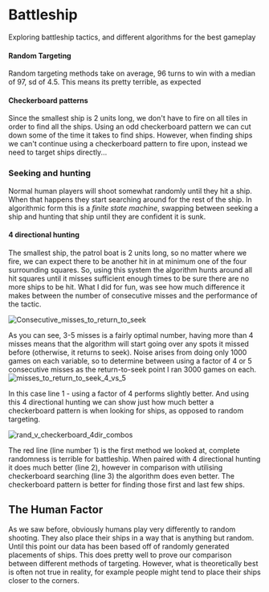 # Battleship
Exploring battleship tactics, and different algorithms for the best gameplay

#### Random Targeting
Random targeting methods take on average, 96 turns to win with a median of 97, sd of 4.5.
  This means its pretty terrible, as expected
  
#### Checkerboard patterns
Since the smallest ship is 2 units long, we don't have to fire on all tiles in order to find all the ships. Using an odd checkerboard pattern we can cut down some of the time it takes to find ships. However, when finding ships we can't continue using a checkerboard pattern to fire upon, instead we need to target ships directly...
  
### Seeking and hunting
Normal human players will shoot somewhat randomly until they hit a ship. When that happens they start searching around for the rest of the ship. In algorithmic form this is a *finite state machine*, swapping between seeking a ship and hunting that ship until they are confident it is sunk.

#### 4 directional hunting
The smallest ship, the patrol boat is 2 units long, so no matter where we fire, we can expect there to be another hit in at minimum one of the four surrounding squares.
So, using this system the algorithm hunts around all hit squares until it misses sufficient enough times to be sure there are no more ships to be hit. What I did for fun, was see how much difference it makes between the number of consecutive misses and the performance of the tactic.

![Consecutive_misses_to_return_to_seek](https://user-images.githubusercontent.com/105332964/212461463-7ff62458-6f88-4cc6-b867-6a6ee5f3c1dd.png)

As you can see, 3-5 misses is a fairly optimal number, having more than 4 misses means that the algorithm will start going over any spots it missed before (otherwise, it returns to seek). Noise arises from doing only 1000 games on each variable, so to determine between using a factor of 4 or 5 consecutive misses as the return-to-seek point I ran 3000 games on each.
![misses_to_return_to_seek_4_vs_5](https://user-images.githubusercontent.com/105332964/212461625-bb87d9cf-5f1b-42d1-a2f2-31e09f4015c1.png)

In this case line 1 - using a factor of 4 performs slightly better. And using this 4 directional hunting we can show just how much better a checkerboard pattern is when looking for ships, as opposed to random targeting.

![rand_v_checkerboard_4dir_combos](https://user-images.githubusercontent.com/105332964/212461748-eb083f36-3b1b-46f9-832a-44d3b7015bdd.png)

The red line (line number 1) is the first method we looked at, complete randomness is terrible for battleship. When paired with 4 directional hunting it does much better (line 2), however in comparison with utilising checkerboard searching (line 3) the algorithm does even better. The checkerboard pattern is better for finding those first and last few ships.

## The Human Factor
As we saw before, obviously humans play very differently to random shooting. They also place their ships in a way that is anything but random. Until this point our data has been based off of randomly generated placements of ships. This does pretty well to prove our comparison between different methods of targeting. However, what is theoretically best is often not true in reality, for example people might tend to place their ships closer to the corners.
